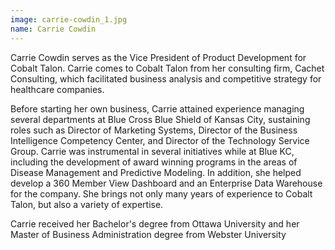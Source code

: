 ```yaml
---
image: carrie-cowdin_1.jpg
name: Carrie Cowdin 
---
```

Carrie Cowdin serves as the Vice President of Product Development for Cobalt Talon. Carrie comes to Cobalt Talon from her consulting firm, Cachet Consulting, which facilitated business analysis and competitive strategy for healthcare companies.

Before starting her own business, Carrie attained experience managing several departments at Blue Cross Blue Shield of Kansas City, sustaining roles such as Director of Marketing Systems, Director of the Business Intelligence Competency Center, and Director of the Technology Service Group. Carrie was instrumental in several initiatives while at Blue KC, including the development of award winning programs in the areas of Disease Management and Predictive Modeling. In addition, she helped develop a 360 Member View Dashboard and an Enterprise Data Warehouse for the company. She brings not only many years of experience to Cobalt Talon, but also a variety of expertise.

Carrie received her Bachelor's degree from Ottawa University and her Master of Business Administration degree from Webster University